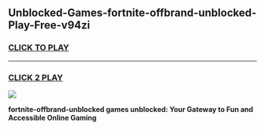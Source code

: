 
## Unblocked-Games-fortnite-offbrand-unblocked-Play-Free-v94zi
<h3>
<a href="https://premium76.site?title=fortnite-offbrand-unblocked&ref=23A">CLICK TO PLAY</a></h3>
<hr>

<h3>
<a href="https://premium76.site?title=fortnite-offbrand-unblocked&ref=23A">CLICK 2 PLAY</a>
  
</h3>

<a href="https://premium76.site?title=fortnite-offbrand-unblocked&ref=23A"><img src="https://clearcache.store/games.png"></a>


**fortnite-offbrand-unblocked games unblocked: Your Gateway to Fun and Accessible Online Gaming**
